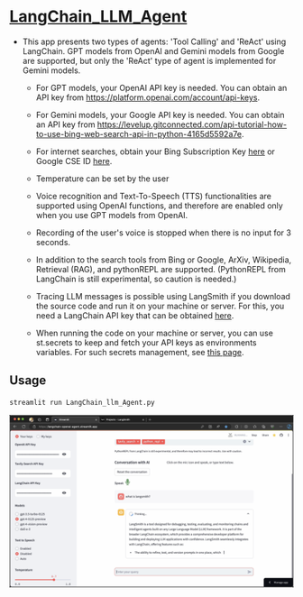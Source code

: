 # [LangChain_LLM_Agent](https://langchain-llm-agent.streamlit.app/)

* This app presents two types of agents: 'Tool Calling' and 'ReAct' using LangChain.
  GPT models from OpenAI and Gemini models from Google are supported, but only the 'ReAct'
  type of agent is implemented for Gemini models.
  
  - For GPT models, your OpenAI API key is needed. You can obtain an API key
    from https://platform.openai.com/account/api-keys.

  - For Gemini models, your Google API key is needed. You can obtain an API key
    from https://levelup.gitconnected.com/api-tutorial-how-to-use-bing-web-search-api-in-python-4165d5592a7e.

  - For internet searches, obtain your Bing Subscription Key
    [here](https://portal.azure.com/) or Google CSE ID
    [here](https://programmablesearchengine.google.com/about/).

  - Temperature can be set by the user

  - Voice recognition and Text-To-Speech (TTS) functionalities are supported
    using OpenAI functions, and therefore are enabled only when you use
    GPT models from OpenAI.

  - Recording of the user's voice is stopped when there is no input for 3 seconds.
  
  - In addition to the search tools from Bing or Google, ArXiv, Wikipedia,
    Retrieval (RAG), and pythonREPL are supported.
    (PythonREPL from LangChain is still experimental, so caution is needed.)

  - Tracing LLM messages is possible using LangSmith if you download the source code
    and run it on your machine or server.  For this, you need a
    LangChain API key that can be obtained [here](https://smith.langchain.com/settings).

  - When running the code on your machine or server, you can use st.secrets to keep and
    fetch your API keys as environments variables. For such secrets management, see
    [this page](https://docs.streamlit.io/deploy/streamlit-community-cloud/deploy-your-app/secrets-management).

## Usage
```python
streamlit run LangChain_llm_Agent.py
```
[![Exploring the App: A Visual Guide](files/Streamlit_Agent_App.png)](https://youtu.be/ux7ux8YXnMI)
